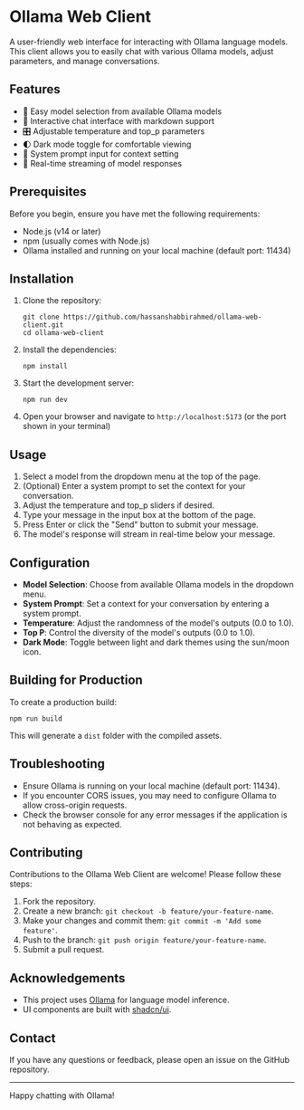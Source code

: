 # Ollama Web Client

A user-friendly web interface for interacting with Ollama language models. This client allows you to easily chat with various Ollama models, adjust parameters, and manage conversations.

## Features

- 🚀 Easy model selection from available Ollama models
- 💬 Interactive chat interface with markdown support
- 🎛️ Adjustable temperature and top_p parameters
- 🌓 Dark mode toggle for comfortable viewing
- 📝 System prompt input for context setting
- 🔄 Real-time streaming of model responses

## Prerequisites

Before you begin, ensure you have met the following requirements:

- Node.js (v14 or later)
- npm (usually comes with Node.js)
- Ollama installed and running on your local machine (default port: 11434)

## Installation

1. Clone the repository:
   ```
   git clone https://github.com/hassanshabbirahmed/ollama-web-client.git
   cd ollama-web-client
   ```

2. Install the dependencies:
   ```
   npm install
   ```

3. Start the development server:
   ```
   npm run dev
   ```

4. Open your browser and navigate to `http://localhost:5173` (or the port shown in your terminal)

## Usage

1. Select a model from the dropdown menu at the top of the page.
2. (Optional) Enter a system prompt to set the context for your conversation.
3. Adjust the temperature and top_p sliders if desired.
4. Type your message in the input box at the bottom of the page.
5. Press Enter or click the "Send" button to submit your message.
6. The model's response will stream in real-time below your message.

## Configuration

- **Model Selection**: Choose from available Ollama models in the dropdown menu.
- **System Prompt**: Set a context for your conversation by entering a system prompt.
- **Temperature**: Adjust the randomness of the model's outputs (0.0 to 1.0).
- **Top P**: Control the diversity of the model's outputs (0.0 to 1.0).
- **Dark Mode**: Toggle between light and dark themes using the sun/moon icon.

## Building for Production

To create a production build:

```
npm run build
```

This will generate a `dist` folder with the compiled assets.

## Troubleshooting

- Ensure Ollama is running on your local machine (default port: 11434).
- If you encounter CORS issues, you may need to configure Ollama to allow cross-origin requests.
- Check the browser console for any error messages if the application is not behaving as expected.

## Contributing

Contributions to the Ollama Web Client are welcome! Please follow these steps:

1. Fork the repository.
2. Create a new branch: `git checkout -b feature/your-feature-name`.
3. Make your changes and commit them: `git commit -m 'Add some feature'`.
4. Push to the branch: `git push origin feature/your-feature-name`.
5. Submit a pull request.

## Acknowledgements

- This project uses [Ollama](https://ollama.ai/) for language model inference.
- UI components are built with [shadcn/ui](https://ui.shadcn.com/).

## Contact

If you have any questions or feedback, please open an issue on the GitHub repository.

---

Happy chatting with Ollama!
